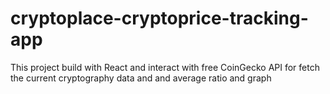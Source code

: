 # cryptoplace-cryptoprice-tracking-app
This project build with React and interact with free CoinGecko API for fetch the current cryptography data and and average ratio and graph
